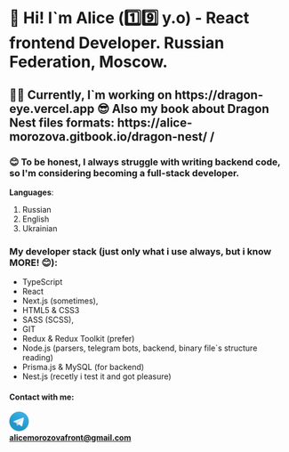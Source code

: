 <h1>👋 Hi! I`m Alice (1️⃣9️⃣ y.o) - React frontend Developer. Russian Federation, Moscow.</h1>
<h2>
👩‍💻 Currently, I`m working on https://dragon-eye.vercel.app
😎 Also my book about Dragon Nest files formats: https://alice-morozova.gitbook.io/dragon-nest/
/</h2>
<h3>😊 To be honest, I always struggle with writing backend code, so I'm considering becoming a <b>full-stack developer</b>.</h3>

<b>Languages</b>:
1. Russian
2. English
3. Ukrainian



### My developer stack (just only what i use always, but i know MORE! 😊):
- TypeScript
- React
- Next.js (sometimes),
- HTML5 & CSS3
- SASS (SCSS),
- GIT
- Redux & Redux Toolkit (prefer)
- Node.js (parsers, telegram bots, backend, binary file`s structure reading)
- Prisma.js & MySQL (for backend)
- Nest.js (recetly i test it and got pleasure)

#### Contact with me:
[<img width=35 src="https://raw.githubusercontent.com/github/explore/80688e429a7d4ef2fca1e82350fe8e3517d3494d/topics/telegram/telegram.png?size=48">][telegram]
<br>
**alicemorozovafront@gmail.com**

[telegram]: https://t.me/puffmurmeow
